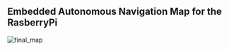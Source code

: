  
## Embedded Autonomous Navigation Map for the RasberryPi


![final_map](https://github.com/user-attachments/assets/b30964d9-e47f-45e4-9eca-df8613e91b3e)
